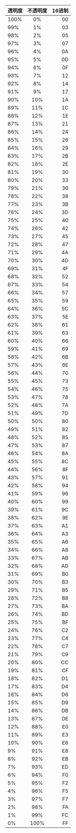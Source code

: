 | 透明度 | 不透明度 | 16进制 |
| ------ | :------: | -----: |
| 100%   |    0%    |     00 |
| 99%    |    1%    |     03 |
| 98%    |    2%    |     05 |
| 97%    |    3%    |     07 |
| 96%    |    4%    |     0A |
| 95%    |    5%    |     0D |
| 94%    |    6%    |     0F |
| 93%    |    7%    |     12 |
| 92%    |    8%    |     14 |
| 91%    |    9%    |     17 |
| 90%    |   10%    |     1A |
| 89%    |   11%    |     1C |
| 88%    |   12%    |     1E |
| 87%    |   13%    |     21 |
| 86%    |   14%    |     24 |
| 85%    |   15%    |     26 |
| 84%    |   16%    |     29 |
| 83%    |   17%    |     2B |
| 82%    |   18%    |     2E |
| 81%    |   19%    |     30 |
| 80%    |   20%    |     33 |
| 79%    |   21%    |     36 |
| 78%    |   22%    |     38 |
| 77%    |   23%    |     3B |
| 76%    |   24%    |     3D |
| 75%    |   25%    |     40 |
| 74%    |   26%    |     42 |
| 73%    |   27%    |     45 |
| 72%    |   28%    |     47 |
| 71%    |   29%    |     4A |
| 70%    |   30%    |     4D |
| 69%    |   31%    |     4F |
| 68%    |   32%    |     52 |
| 67%    |   33%    |     54 |
| 66%    |   34%    |     57 |
| 65%    |   35%    |     59 |
| 64%    |   36%    |     5C |
| 63%    |   37%    |     5E |
| 62%    |   38%    |     61 |
| 61%    |   39%    |     63 |
| 60%    |   40%    |     66 |
| 59%    |   41%    |     69 |
| 58%    |   42%    |     6B |
| 57%    |   43%    |     6E |
| 56%    |   44%    |     70 |
| 55%    |   45%    |     73 |
| 54%    |   46%    |     75 |
| 53%    |   47%    |     78 |
| 52%    |   48%    |     7A |
| 51%    |   49%    |     7D |
| 50%    |   50%    |     80 |
| 49%    |   51%    |     82 |
| 48%    |   52%    |     85 |
| 47%    |   53%    |     87 |
| 46%    |   54%    |     8A |
| 45%    |   55%    |     8C |
| 44%    |   56%    |     8F |
| 43%    |   57%    |     91 |
| 42%    |   58%    |     94 |
| 41%    |   59%    |     96 |
| 40%    |   60%    |     99 |
| 39%    |   61%    |     9C |
| 38%    |   62%    |     9E |
| 37%    |   63%    |     A1 |
| 36%    |   64%    |     A3 |
| 35%    |   65%    |     A6 |
| 34%    |   66%    |     A8 |
| 33%    |   67%    |     AB |
| 32%    |   68%    |     AD |
| 31%    |   69%    |     B0 |
| 30%    |   70%    |     B3 |
| 29%    |   71%    |     B5 |
| 28%    |   72%    |     B8 |
| 27%    |   73%    |     BA |
| 26%    |   74%    |     BD |
| 25%    |   75%    |     BF |
| 24%    |   76%    |     C2 |
| 23%    |   77%    |     C4 |
| 22%    |   78%    |     C7 |
| 21%    |   79%    |     C9 |
| 20%    |   80%    |     CC |
| 19%    |   81%    |     CF |
| 18%    |   82%    |     D1 |
| 17%    |   83%    |     D4 |
| 16%    |   84%    |     D6 |
| 15%    |   85%    |     D9 |
| 14%    |   86%    |     DB |
| 13%    |   87%    |     DE |
| 12%    |   88%    |     E0 |
| 11%    |   89%    |     E3 |
| 10%    |   90%    |     E6 |
| 9%     |   91%    |     E8 |
| 8%     |   92%    |     EB |
| 7%     |   93%    |     ED |
| 6%     |   94%    |     F0 |
| 5%     |   95%    |     F2 |
| 4%     |   96%    |     F5 |
| 3%     |   97%    |     F7 |
| 2%     |   98%    |     FA |
| 1%     |   99%    |     FC |
| 0%     |   100%   |     FF |


